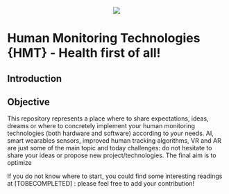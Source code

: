 <p align="center">
  <img src="https://user-images.githubusercontent.com/63868396/198398266-b702b8c5-e5cc-42d8-9f81-5f077faae56e.png" />
</p>


# Human Monitoring Technologies {HMT} - Health first of all!
## Introduction


## Objective 

This repository represents a place where to share expectations, ideas, dreams or where to concretely implement your human monitoring technologies (both hardware and software) according to your needs. AI, smart wearables sensors, improved human tracking algorithms, VR and AR are just some of the main topic and today challenges: do not hesitate to share your ideas or propose new project/technologies. The final aim is to optimize 


If you do not know where to start, you could find some interesting readings at [TOBECOMPLETED] : please feel free to add your contribution!



